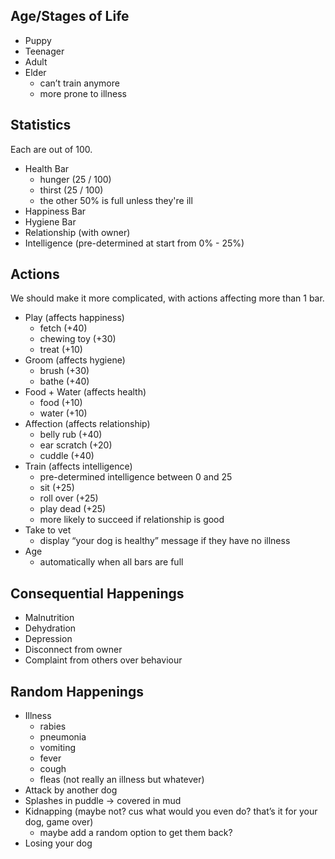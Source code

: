 ## Age/Stages of Life
- Puppy
- Teenager
- Adult
- Elder
  - can’t train anymore
  - more prone to illness

## Statistics
Each are out of 100.
- Health Bar
  - hunger (25 / 100)
  - thirst (25 / 100)
  - the other 50% is full unless they're ill
- Happiness Bar
- Hygiene Bar
- Relationship (with owner)
- Intelligence (pre-determined at start from 0% - 25%)

## Actions
We should make it more complicated, with actions affecting more than 1 bar.
- Play (affects happiness)
  - fetch (+40)
  - chewing toy (+30)
  - treat (+10)
- Groom (affects hygiene)
  - brush (+30)
  - bathe (+40)
- Food + Water (affects health)
  - food (+10)
  - water (+10)
- Affection (affects relationship)
  - belly rub (+40)
  - ear scratch (+20)
  - cuddle (+40)
- Train (affects intelligence)
  - pre-determined intelligence between 0 and 25
  - sit (+25)
  - roll over (+25)
  - play dead (+25)
  - more likely to succeed if relationship is good
- Take to vet
  - display “your dog is healthy” message if they have no illness
- Age
  - automatically when all bars are full

## Consequential Happenings
- Malnutrition
- Dehydration
- Depression
- Disconnect from owner
- Complaint from others over behaviour

## Random Happenings
- Illness
  - rabies
  - pneumonia
  - vomiting
  - fever
  - cough
  - fleas (not really an illness but whatever)
- Attack by another dog
- Splashes in puddle → covered in mud
- Kidnapping (maybe not? cus what would you even do? that’s it for your dog, game over)
  - maybe add a random option to get them back?
- Losing your dog
